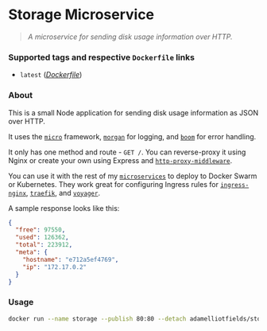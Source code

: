 # Storage Microservice
> _A microservice for sending disk usage information over HTTP._

### Supported tags and respective `Dockerfile` links
  - `latest` (_[Dockerfile](https://github.com/adamelliotfields/microservices/blob/master/storage/Dockerfile)_)

### About

This is a small Node application for sending disk usage information as JSON over HTTP.

It uses the [`micro`](https://github.com/zeit/micro) framework, [`morgan`](https://github.com/expressjs/morgan)
for logging, and [`boom`](https://github.com/hapijs/boom) for error handling.

It only has one method and route - `GET /`. You can reverse-proxy it using Nginx or create your own
using Express and [`http-proxy-middleware`](https://github.com/chimurai/http-proxy-middleware).

You can use it with the rest of my [`microservices`](https://github.com/adamelliotfields/microservices)
to deploy to Docker Swarm or Kubernetes. They work great for configuring Ingress rules for
[`ingress-nginx`](https://github.com/kubernetes/ingress-nginx), [`traefik`](https://github.com/containous/traefik),
and [`voyager`](https://github.com/appscode/voyager).

A sample response looks like this:

```json
{
  "free": 97550,
  "used": 126362,
  "total": 223912,
  "meta": {
    "hostname": "e712a5ef4769",
    "ip": "172.17.0.2"
  }
}
```

### Usage

```bash
docker run --name storage --publish 80:80 --detach adamelliotfields/storage:latest
```

